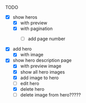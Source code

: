TODO
- [x] show heros
  - [x] with preview
  - [x] with pagination
    - [ ] add page number
 

- [x] add hero
  - [x] with image

- [x] show hero description page
  - [x] with preview image
  - [x] show all hero images
  - [x] add image to hero
  - [ ] edit hero
  - [x] delete hero
  - [ ] delete image from hero?????